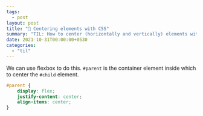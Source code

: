```yaml
---
tags:
  - post
layout: post
title: "📝 Centering elements with CSS"
summary: "TIL: How to center (horizontally and vertically) elements with CSS."
date: 2021-10-31T00:00:00+0530
categories:
  - "til"
---
```


We can use flexbox to do this. `#parent` is the container element inside which to center the `#child` element.

```css
#parent {
    display: flex;
    justify-content: center;
    align-items: center;
}
```
